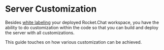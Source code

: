# Server Customization

Besides [white labeling](../../../customize-and-embed/white-labelling/) your deployed Rocket.Chat workspace, you have the ability to do customization within the code so that you can build and deploy the server with all customizations.

This guide touches on how various customization can be achieved.&#x20;

